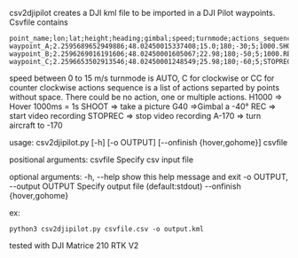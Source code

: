 csv2djipilot creates a DJI kml file to be imported in a DJI Pilot waypoints.
Csvfile contains
```
point_name;lon;lat;height;heading;gimbal;speed;turnmode;actions_sequence
waypoint_A;2.2595689652949886;48.02450015337408;15.0;180;-30;5;1000.SHOOT.1000
waypoint_B;2.2596269016191606;48.02450001605067;22.98;180;-50;5;1000.REC
waypoint_C;2.2596653502913546;48.02450001248549;25.98;180;-60;5;STOPREC.2000.G40.SHOOT
```
speed between 0 to 15 m/s
turnmode is AUTO, C for clockwise or CC for counter clockwise
actions sequence is a list of actions separted by points without space. There could be no action, one or multiple actions.
H1000 => Hover 1000ms = 1s
SHOOT => take a picture 
G40 =>Gimbal a -40°
REC => start video recording
STOPREC => stop video recording
A-170 => turn aircraft to -170

usage: csv2djipilot.py [-h] [-o OUTPUT] [--onfinish {hover,gohome}] csvfile

positional arguments:
  csvfile               Specify csv input file

optional arguments:
  -h, --help            show this help message and exit
  -o OUTPUT, --output OUTPUT
                        Specify output file (default:stdout)
  --onfinish {hover,gohome}

ex: 
````
python3 csv2djipilot.py csvfile.csv -o output.kml
````

tested with DJI Matrice 210 RTK V2
